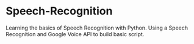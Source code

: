 # Speech-Recognition
Learning the basics of Speech Recognition with Python. Using a Speech Recognition and Google Voice API to build basic script. 
